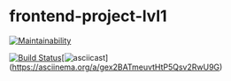 # frontend-project-lvl1

[![Maintainability](https://api.codeclimate.com/v1/badges/169c1f19019aba0b5499/maintainability)](https://codeclimate.com/github/Kob0/frontend-project-lvl1/maintainability)

[![Build Status](https://travis-ci.org/Kob0/frontend-project-lvl1.svg?branch=master)](https://travis-ci.org/Kob0/frontend-project-lvl1)[![asciicast](https://asciinema.org/a/gex2BATmeuvtHtP5Qsv2RwU9G.svg)]
(https://asciinema.org/a/gex2BATmeuvtHtP5Qsv2RwU9G)

